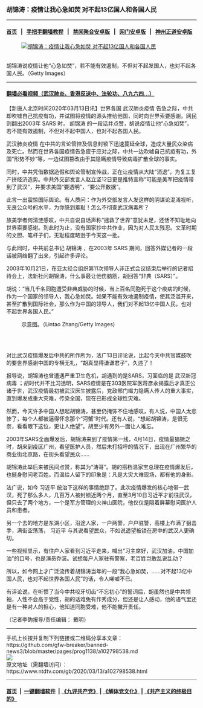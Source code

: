 ### 胡锦涛：疫情让我心急如焚 对不起13亿国人和各国人民
------------------------

#### [首页](https://github.com/gfw-breaker/banned-news3/blob/master/README.md) &nbsp;&nbsp;|&nbsp;&nbsp; [手把手翻墙教程](https://github.com/gfw-breaker/guides/wiki) &nbsp;&nbsp;|&nbsp;&nbsp; [禁闻聚合安卓版](https://github.com/gfw-breaker/bn-android) &nbsp;&nbsp;|&nbsp;&nbsp; [网门安卓版](https://github.com/oGate2/oGate) &nbsp;&nbsp;|&nbsp;&nbsp; [神州正道安卓版](https://github.com/SzzdOgate/update) 



<div><div class="featured_image">
 <a href="https://i.ntdtv.com/assets/uploads/2020/03/p8904931a535701626-800x450.jpg" target="_blank">
  <figure>
   <img alt="胡锦涛：疫情让我心急如焚 对不起13亿国人和各国人民" src="https://i.ntdtv.com/assets/uploads/2020/03/p8904931a535701626-800x450-800x450.jpg"/>
  </figure><br/>
 </a>
 <span class="caption">
  胡锦涛说疫情让他“心急如焚”，若不能有效遏制，不但对不起发国人，也对不起各国人民。（Getty Images）
 </span>
</div>
</div><hr/>

#### [翻墙必看视频（武汉肺炎、香港反送中、法轮功、八九六四...）](https://github.com/gfw-breaker/banned-news3/blob/master/pages/link3.md)

<div><div class="post_content" itemprop="articleBody">
 <p>
  【新唐人北京时间2020年03月13日讯】世界各国
  <ok href="https://www.ntdtv.com/gb/442749.htm">
   武汉肺炎疫情
  </ok>
  告急之际，中共却吹嘘自己抗疫有功，并试图将疫情的源头推给他国，同时向世界索要感谢。网民则翻出2003年
  <ok href="https://www.ntdtv.com/gb/sars.htm">
   SARS
  </ok>
  时，
  <ok href="https://www.ntdtv.com/gb/胡锦涛.htm">
   胡锦涛
  </ok>
  的一段话并点赞，胡说疫情让他“心急如焚”，若不能有效遏制，不但对不起中国人，也对不起各国人民。
 </p>
 <p>
  <ok href="https://www.ntdtv.com/gb/442749.htm">
   武汉肺炎疫情
  </ok>
  在中共的言论管控及信息封锁下迅速蔓延全球，造成大量民众染病及死亡。然而在世界各国疫情告急疲于应对之际，中共一边吹嘘自己抗疫有功，外国“形势不妙”等，一边试图篡改由于其隐瞒疫情导致病毒扩散全球的事实。
 </p>
 <p>
  同时，中共凭借数据造假和舆论管制宣传战，正在让疫情从大陆“消退”，为复工复产拼经济造势。中共外交部发言人赵立坚12日更是推特宣称“可能是美军把疫情带到了武汉”，并要求美国“要透明”，“要公开数据”。
 </p>
 <p>
  此言一出震惊国际舆论。有人质问：作为外交部发言人发这样的阴谋论混淆视听，无良公众号的水平，为你感到羞耻！怎么不彻查武汉病毒所？
 </p>
 <p>
  旅美学者何清涟感叹，中共自说自话声称“拯救了世界”意犹未足，还恬不知耻地向世界索要感谢。到此时为止，没有国家抄中共作业，因为对人民太残忍。文革时期的文胆、笔杆子们，无耻程度略逊于今天这一批。
 </p>
 <p>
  与此同时，中共前总书记
  <ok href="https://www.ntdtv.com/gb/胡锦涛.htm">
   胡锦涛
  </ok>
  ，在2003年
  <ok href="https://www.ntdtv.com/gb/sars.htm">
   SARS
  </ok>
  期间，回答外媒记者的一段话被网络翻了出来，引起许多评论。
 </p>
 <p>
  2003年10月21日，在亚太经合组织第11次领导人非正式会议结束后举行的记者招待会上，法新社问胡锦涛，什么事最让他伤脑筋，胡回答“非典（SARS）”。
 </p>
 <p>
  胡说：“当几千名同胞遭受非典威胁的时候，当上百名同胞死于这个疫病的时候，作为一个国家的领导人，我心急如焚。如果不能有效地遏制疫情，使其泛滥开来，甚至扩散到国际社会，那么作为中国的领导人，我们对不起13亿中国人民，也对不起世界各国人民。”
 </p>
 <figure class="wp-caption alignnone" id="attachment_102641447" style="width: 600px">
  <ok href="https://i.ntdtv.com/assets/uploads/2019/08/a20d11c020b33e6e7a5b51fe7761ecd5.jpg">
   <img alt="" class="size-medium wp-image-102641447" src="https://i.ntdtv.com/assets/uploads/2019/08/a20d11c020b33e6e7a5b51fe7761ecd5-600x338.jpg"/>
  </ok>
  <br/><figcaption class="wp-caption-text">
   示意图。（Lintao Zhang/Getty Images)
  </figcaption><br/>
 </figure><br/>
 <p>
  对比武汉疫情爆发后中共的所作所为，法广13日评论说，比起今天中共官媒鼓吹的要世界感谢中国的专横无礼，“胡真显得谦谦君子”，久违了！
 </p>
 <p>
  报导说，胡锦涛也曾遭遇严重卫生危机，胡遇到的是SARS，习面临的是
  <ok href="https://www.ntdtv.com/gb/武汉新冠病毒.htm">
   武汉新冠病毒
  </ok>
  ；胡时代并不比习透明，SARS疫情是在303医院军医蒋彦永揭露后才真正公诸于世，武汉疫情最初被武汉医生披露后，党政部门竭力隐瞒人传人的重大事实，直到爆发成重大灾难，传染全国，现在已形成全球性灾难。
 </p>
 <p>
  然而，今天许多中国人想起胡锦涛，甚至仍掩饰不住地感叹，有人说，中国人太悲惨了，每个人都被逼得怀念那个“河蟹”时代。还有人说，“想起胡锦涛，是很无奈，看看眼下这位，更让人绝望”。胡至少有另外一面让人难忘。
 </p>
 <p>
  2003年SARS全面爆发后，胡锦涛来到了疫情第一线，4月14日，疫情最猖獗之时，胡来到疫区广州，看望医护人员，然后未打招呼的情况下，出现在广州繁华的商业街北京路，在街头看望民众……
 </p>
 <p>
  胡锦涛此举后来被民间点赞，称其为“涛哥”。胡的搭档温家宝总理在疫情爆发后，也挺身慰问老百姓。而温给人留下的印象是：凡是大灾大难现场，都有他的身影。
 </p>
 <p>
  法广说，如今
  <ok href="https://www.ntdtv.com/gb/习近平.htm">
   习近平
  </ok>
  统治下这样的事情绝踪了。此次疫情爆发的核心地带—武汉，死了那么多人，几百万人被封锁近两个月，直至3月10日习近平才前往武汉，但只去了两个地方，一个是军方管理的火神山医院，他仅仅是隔着屏幕慰问医护人员和患者。
 </p>
 <p>
  另一个去的地方是东湖小区，沿途人家，一户两警，户户驻警，高楼上布满了狙击手，满街空荡荡，
  <ok href="https://www.ntdtv.com/gb/习近平.htm">
   习近平
  </ok>
  与其说看望民众，不如说遥望被锁在房中的武汉人更确切。
 </p>
 <p>
  一些视频显示，有住户人家看到习近平走来，喊出“习主席好，武汉加油，中国加油”的口号，也是演员乔装。试想每户人家驻有警察，老百姓岂敢乱说乱动？
 </p>
 <p>
  所以，如今网上才广泛流传着胡锦涛当年的一段“我心急如焚，……对不起13亿中国人民，也对不起世界各国人民”的话，令人唏嘘不已。
 </p>
 <p>
  有评论说，在听惯了当今中共咬牙切齿“不忘初心”的誓词后，胡虽然也是中共领袖，人性不会高于党性，胡的话难免有作秀成分，但还是让人感动，他的语气里还是有一种对人的担心，他知道同胞受难，他不能撇开责任。
 </p>
 <p>
  （记者李韵报导/责任编辑： 戴明）
 </p>
 <div class="single_ad">
 </div>
</div>
</div>
<hr/>
手机上长按并复制下列链接或二维码分享本文章：<br/>
https://github.com/gfw-breaker/banned-news3/blob/master/pages/prog1138/a102798538.md <br/>
<a href='https://github.com/gfw-breaker/banned-news3/blob/master/pages/prog1138/a102798538.md'><img src='https://github.com/gfw-breaker/banned-news3/blob/master/pages/prog1138/a102798538.md.png'/></a> <br/>
原文地址（需翻墙访问）：https://www.ntdtv.com/gb/2020/03/13/a102798538.html


------------------------
#### [首页](https://github.com/gfw-breaker/banned-news3/blob/master/README.md) &nbsp;|&nbsp; [一键翻墙软件](https://github.com/gfw-breaker/nogfw/blob/master/README.md) &nbsp;| [《九评共产党》](https://github.com/gfw-breaker/9ping.md/blob/master/README.md#九评之一评共产党是什么) | [《解体党文化》](https://github.com/gfw-breaker/jtdwh.md/blob/master/README.md) | [《共产主义的终极目的》](https://github.com/gfw-breaker/gczydzjmd.md/blob/master/README.md)


<img src='http://gfw-breaker.win/banned-news3/pages/prog1138/a102798538.md' width='0px' height='0px'/>